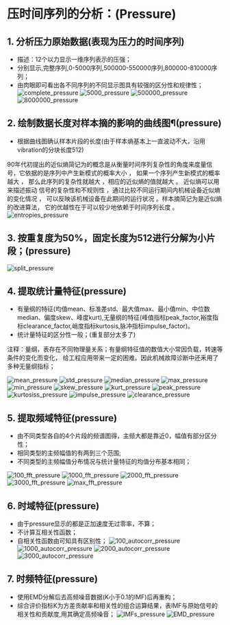 # 压时间序列的分析：(Pressure)

## 1. 分析压力原始数据(表现为压力的时间序列)

- 描述：12个以力显示一维序列表示的压强；
- 分别显示,完整序列,0-5000序列,500000-550000序列,800000-810000序列；
- 由肉眼即可看出各不同序列的不同显示图具有较强的区分性和规律性；
  ![complete_pressure](../assets/pictures/complete_pressure.png)
  ![5000_pressure](../assets/pictures/5000_pressure.png)
  ![500000_pressure](../assets/pictures/500000_pressure.png)
  ![8000000_pressure](../assets/pictures/8000000_pressure.png)

## 2.  绘制数据长度对样本摘的影响的曲线图¶(pressure)

- 根据曲线图确认样本片段的长度(由于样本熵基本上一直波动不大，沿用vibration的分块长度512)

90年代初提出的近似熵简记为的概念是从衡量时间序列复杂性的角度来度量信号，它依据的是序列中产生新模式的概率大小 ，
如果一个序列产生新模式的概率越大 ， 那么此序列的复杂性就越大 ，相应的近似熵的值就越大 。
近似熵可以用来描述振动 信号的复杂性和不规则性 ，通过比较不同运行期间内机械设备近似熵的变化情况 ，
可以反映该机械设备在此期间的运行状况 。样本摘简记为是近似熵的改进算法， 它的优越性在于可以较少地依赖于时间序列长度 。
![entropies_pressure](../assets/pictures/entropies_pressure.png)

## 3. 按重复度为50%，固定长度为512进行分解为小片段；(pressure)

![split_pressure](../assets/pictures/split_pressure.png)

## 4. 提取统计量特征(pressure)

- 有量纲的特征(均值mean、标准差std、最大值max、最小值min、中位数median、偏度skew、峰度kurt),无量纲的特征(峰值指标peak_factor,裕度指标clearance_factor,峭度指标kurtosis,脉冲指标impulse_factor)。
- 统计量特征的区分性一般；(重复部分太多了)

注释：量纲，表存在不同物理量关系；有量纲特征值的数值大小常因负载，转速等条件的变化而变化， 给工程应用带来一定的困难。因此机械故障诊断中还釆用了多种无量纲指标；

![mean_pressure](../assets/pictures/mean_pressure.png)
![std_pressure](../assets/pictures/std_pressure.png)
![median_pressure](../assets/pictures/median_pressure.png)
![max_pressure](../assets/pictures/max_pressure.png)
![min_pressure](../assets/pictures/min_pressure.png)
![skew_pressure](../assets/pictures/skew_pressure.png)
![kurt_pressure](../assets/pictures/kurt_pressure.png)
![peak_pressure](../assets/pictures/peak_pressure.png)
![kurtosiss_pressure](../assets/pictures/kurtosiss_pressure.png)
![impulse_pressure](../assets/pictures/impulse_pressure.png)
![clearance_pressure](../assets/pictures/clearance_pressure.png)

## 5. 提取频域特征(pressure)

- 由不同类型各自的4个片段的频谱图得，主频大都是靠近0，幅值有部分区分性；
- 相同类型的主频幅值的有两到三个范围;
- 不同类型的主频幅值分布情况与统计量特征的均值分布基本相同；

![100_fft_pressure](../assets/pictures/100_fft_pressure.png)
![1000_fft_pressure](../assets/pictures/1000_fft_pressure.png)
![2000_fft_pressure](../assets/pictures/2000_fft_pressure.png)
![3000_fft_pressure](../assets/pictures/3000_fft_pressure.png)
![max_fft_pressure](../assets/pictures/max_fft_pressure.png)

## 6. 时域特征(pressure)

- 由于pressure显示的都是正加速度无过零率，不算；
- 不计算互相关性函数；
- 自相关性函数由可知具有区别性；
  ![100_autocorr_pressure](../assets/pictures/100_autocorr_pressure.png)
  ![1000_autocorr_pressure](../assets/pictures/1000_autocorr_pressure.png)
  ![2000_autocorr_pressure](../assets/pictures/2000_autocorr_pressure.png)
  ![3000_autocorr_pressure](../assets/pictures/3000_autocorr_pressure.png)

## 7. 时频特征(pressure)

- 使用EMD分解后去高频噪音数据(K小于0.1的IMF)后再重构；
- 综合评价指标K为方差贡献率和相关性的组合运算结果，表IMF与原始信号的相关性和贡献度,用其确定高频噪音；
  ![IMFs_pressure](../assets/pictures/IMFs_pressure.png)
  ![EMD_pressure](../assets/pictures/EMD_pressure.png)

